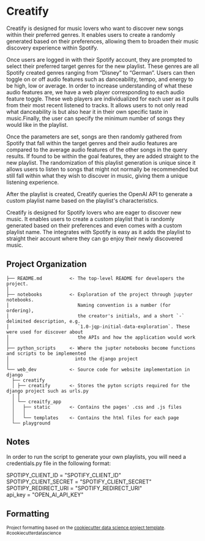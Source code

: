 # Creatify
Creatify is designed for music lovers who want to discover new songs within their preferred genres. It enables users to create a randomly generated based on their preferences, allowing them to broaden their music discovery experience within Spotify.<br>

Once users are logged in with their Spotify account, they are prompted to select their preferred target genres for the new playlist. These genres are all Spotify created genres ranging from “Disney” to “German”. Users can then toggle on or off audio features such as danceability, tempo, and energy to be high, low or average. In order to increase understanding of what these audio features are, we have a web player corresponding to each audio feature toggle. These web players are individualized for each user as it pulls from their most recent listened to tracks. It allows users to not only read what danceability is but also hear it in their own specific taste in music.Finally, the user can specify the minimum number of songs they would like in the playlist.<br>

Once the parameters are set, songs are then randomly gathered from Spotify that fall within the target genres and their audio features are compared to the average audio features of the other songs in the query results. If found to be within the goal features, they are added straight to the new playlist. The randomization of this playlist generation is unique since it allows users to listen to songs that might not normally be recommended but still fall within what they wish to discover in music, giving them a unique listening experience. <br>

After the playlist is created, Creatify queries the OpenAI API to generate a custom playlist name based on the playlist's characteristics.<br>

Creatify is designed for Spotify lovers who are eager to discover new music. It enables users to create a custom playlist that is randomly generated based on their preferences and even comes with a custom playlist name. The integrates with Spotify is easy as it adds the playlist to straight their account where they can go enjoy their newly discovered music.

## Project Organization

    ├── README.md          <- The top-level README for developers the project.
    │
    ├── notebooks          <- Exploration of the project through jupyter notebooks. 
    │                         Naming convention is a number (for ordering),
    │                         the creator's initials, and a short `-` delimited description, e.g.
    │                         `1.0-jqp-initial-data-exploration`. These were used for discover about 
    │                         the APIs and how the application would work
    │
    ├── python_scripts     <- Where the jupter notebooks become functions and scripts to be implemented
    │                        into the django project
    │
    └── web_dev            <- Source code for website implementation in django
      ├── creatify
      │ ├── creatify       <- Stores the pyton scripts required for the django project such as urls.py
      │ │
      │ └── creaitfy_app
      │   ├── static       <- Contains the pages' .css and .js files
      │   │
      │   └── templates    <- Contains the html files for each page
      └── playground


## Notes
In order to run the script to generate your own playlists, you will need a credentials.py file in the following format:

SPOTIPY_CLIENT_ID = "SPOTIFY_CLIENT_ID"<br>
SPOTIPY_CLIENT_SECRET = "SPOTIFY_CLIENT_SECRET"<br>
SPOTIPY_REDIRECT_URI =  "SPOTIFY_REDIRECT_URI"<br>
api_key = "OPEN_AI_API_KEY"

## Formatting
<p><small>Project formatting based on the <a target="_blank" href="https://drivendata.github.io/cookiecutter-data-science/">cookiecutter data science project template</a>. #cookiecutterdatascience</small></p>
